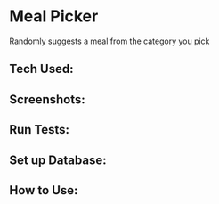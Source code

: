 # Meal Picker

Randomly suggests a meal from the category you pick

## Tech Used:

## Screenshots:

## Run Tests:

## Set up Database:

## How to Use:


